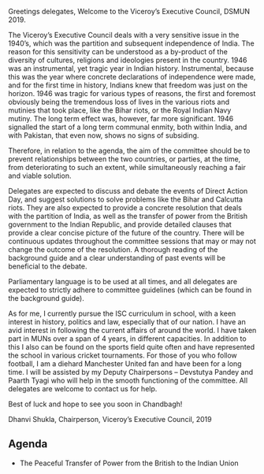 Greetings delegates,
Welcome to the Viceroy’s Executive Council, DSMUN 2019.

The Viceroy’s Executive Council deals with a very sensitive issue in the 1940’s, which was the partition and subsequent independence of India. The reason for this sensitivity can be understood as a by-product of the diversity of cultures, religions and ideologies present in the country. 1946 was an instrumental, yet tragic year in Indian history. Instrumental, because this was the year where concrete declarations of independence were made, and for the first time in history, Indians knew that freedom was just on the horizon. 1946 was tragic for various types of reasons, the first and foremost obviously being the tremendous loss of lives in the various riots and mutinies that took place, like the Bihar riots, or the Royal Indian Navy mutiny. The long term effect was, however, far more significant. 1946 signalled the start of a long term communal enmity, both within India, and with Pakistan, that even now, shows no signs of subsiding.

Therefore, in relation to the agenda, the aim of the committee should be to prevent relationships between the two countries, or parties, at the time, from deteriorating to such an extent, while simultaneously reaching a fair and viable solution.

Delegates are expected to discuss and debate the events of Direct Action Day, and suggest solutions to solve problems like the Bihar and Calcutta riots. They are also expected to provide a concrete resolution that deals with the partition of India, as well as the transfer of power from the British government to the Indian Republic, and provide detailed clauses that provide a clear concise picture of the future of the country. There will be continuous updates throughout the committee sessions that may or may not change the outcome of the resolution. A thorough reading of the background guide and a clear understanding of past events will be beneficial to the debate.

Parliamentary language is to be used at all times, and all delegates are expected to strictly adhere to committee guidelines (which can be found in the background guide).

As for me, I currently pursue the ISC curriculum in school, with a keen interest in history, politics and law, especially that of our nation. I have an avid interest in following the current affairs of around the world. I have taken part in MUNs over a span of 4 years, in different capacities. In addition to this I also can be found on the sports field quite often and have represented the school in various cricket tournaments. For those of you who follow football, I am a diehard Manchester United fan and have been for a long time. I will be assisted by my Deputy Chairpersons – Devstutya Pandey and Paarth Tyagi who will help in the smooth functioning of the committee. All delegates are welcome to contact us for help.

Best of luck and hope to see you soon in Chandbagh!

Dhanvi Shukla,
Chairperson,
Viceroy’s Executive Council, 2019

## Agenda

- The Peaceful Transfer of Power from the British to the Indian Union
